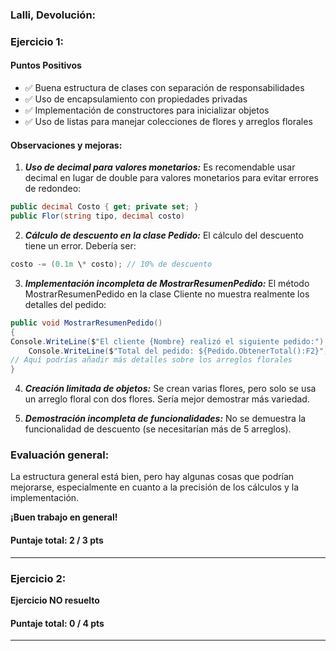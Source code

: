 ### Lalli, Devolución:

### Ejercicio 1:

#### Puntos Positivos

- ✅ Buena estructura de clases con separación de responsabilidades
- ✅ Uso de encapsulamiento con propiedades privadas
- ✅ Implementación de constructores para inicializar objetos
- ✅ Uso de listas para manejar colecciones de flores y arreglos florales

#### Observaciones y mejoras:

1. **_Uso de decimal para valores monetarios:_**
   Es recomendable usar decimal en lugar de double para valores monetarios para evitar errores de redondeo:

```csharp
public decimal Costo { get; private set; }
public Flor(string tipo, decimal costo)
```

2. **_Cálculo de descuento en la clase Pedido:_**
   El cálculo del descuento tiene un error. Debería ser:

```csharp
costo -= (0.1m \* costo); // 10% de descuento
```

3. **_Implementación incompleta de MostrarResumenPedido:_**
   El método MostrarResumenPedido en la clase Cliente no muestra realmente los detalles del pedido:

```csharp
public void MostrarResumenPedido()
{
Console.WriteLine($"El cliente {Nombre} realizó el siguiente pedido:");
    Console.WriteLine($"Total del pedido: ${Pedido.ObtenerTotal():F2}");
// Aquí podrías añadir más detalles sobre los arreglos florales
}
```

4. **_Creación limitada de objetos:_**
   Se crean varias flores, pero solo se usa un arreglo floral con dos flores. Sería mejor demostrar más variedad.

5. **_Demostración incompleta de funcionalidades:_**
   No se demuestra la funcionalidad de descuento (se necesitarían más de 5 arreglos).

### Evaluación general:

La estructura general está bien, pero hay algunas cosas que podrían mejorarse, especialmente en cuanto a la precisión de los cálculos y la implementación.

**¡Buen trabajo en general!**

#### Puntaje total: **2 / 3 pts**

---

### Ejercicio 2:

**Ejercicio NO resuelto**

#### Puntaje total: **0 / 4 pts**

---
